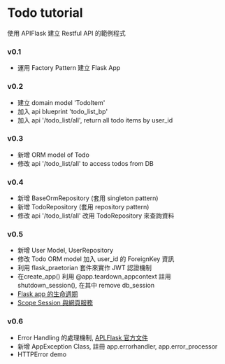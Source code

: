 # Todo tutorial
使用 APIFlask 建立 Restful API 的範例程式

### v0.1 
  - 運用 Factory Pattern 建立 Flask App

### v0.2 
  - 建立 domain model 'TodoItem'
  - 加入 api blueprint 'todo_list_bp'
  - 加入 api  '/todo_list/all', return all todo items by user_id

### v0.3
  - 新增 ORM model of Todo
  - 修改 api '/todo_list/all' to access todos from DB

### v0.4
  - 新增 BaseOrmRepository (套用 singleton pattern)
  - 新增 TodoRepository (套用 repository pattern)
  - 修改 api '/todo_list/all' 改用 TodoRepository 來查詢資料

### v0.5
  - 新增 User Model, UserRepository 
  - 修改 Todo ORM model 加入 user_id 的 ForeignKey 資訊
  - 利用 flask_praetorian 套件來實作 JWT 認證機制
  - 在create_app() 利用 @app.teardown_appcontext 註用 shutdown_session(), 在其中 remove db_session
  - [Flask app 的生命週期](https://flask.palletsprojects.com/en/latest/lifecycle/#how-a-request-is-handled)
  - [Scope Session 與網頁服務](https://docs.sqlalchemy.org/en/20/orm/contextual.html#using-thread-local-scope-with-web-applications)

### v0.6
  - Error Handling 的處理機制, [APLFlask 官方文件](https://zh.apiflask.com/error-handling/)
  - 新增 AppException Class, 註冊 app.errorhandler, app.error_processor
  - HTTPError demo
